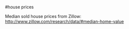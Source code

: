 #house prices

Median sold house prices from Zillow:
    http://www.zillow.com/research/data/#median-home-value